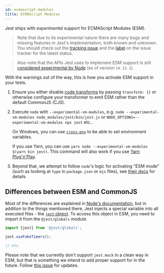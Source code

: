 ```yaml
---
id: ecmascript-modules
title: ECMAScript Modules
---
```


Jest ships with _experimental_ support for ECMAScript Modules (ESM).

> Note that due to its experimental nature there are many bugs and missing features in Jest's implementation, both known and unknown. You should check out the [tracking issue](https://github.com/facebook/jest/issues/9430) and the [label](https://github.com/facebook/jest/labels/ES%20Modules) on the issue tracker for the latest status.

> Also note that the APIs Jest uses to implement ESM support is still [considered experimental by Node](https://nodejs.org/api/vm.html#vm_class_vm_module) (as of version `14.13.1`).

With the warnings out of the way, this is how you activate ESM support in your tests.

1. Ensure you either disable [code transforms](./configuration#transform-objectstring-pathtotransformer--pathtotransformer-object) by passing `transform: {}` or otherwise configure your transformer to emit ESM rather than the default CommonJS (CJS).
1. Execute `node` with `--experimental-vm-modules`, e.g. `node --experimental-vm-modules node_modules/jest/bin/jest.js` or `NODE_OPTIONS=--experimental-vm-modules npx jest` etc.. 
    
    On Windows, you can use [`cross-env`](https://github.com/kentcdodds/cross-env) to be able to set environment variables.
    
    If you use Yarn, you can use `yarn node --experimental-vm-modules $(yarn bin jest)`. This command will also work if you use [Yarn Plug'n'Play](https://yarnpkg.com/features/pnp).
1. Beyond that, we attempt to follow `node`'s logic for activating "ESM mode" (such as looking at `type` in `package.json` or `mjs` files), see [their docs](https://nodejs.org/api/esm.html#esm_enabling) for details

## Differences between ESM and CommonJS

Most of the differences are explained in [Node's documentation](https://nodejs.org/api/esm.html#esm_differences_between_es_modules_and_commonjs), but in addition to the things mentioned there, Jest injects a special variable into all executed files - the [`jest` object](JestObjectAPI.md). To access this object in ESM, you need to import it from the `@jest/globals` module.

```js
import {jest} from '@jest/globals';

jest.useFakeTimers();

// etc.
```

Please note that we currently don't support `jest.mock` in a clean way in ESM, but that is something we intend to add proper support for in the future. Follow [this issue](https://github.com/facebook/jest/issues/10025) for updates.
